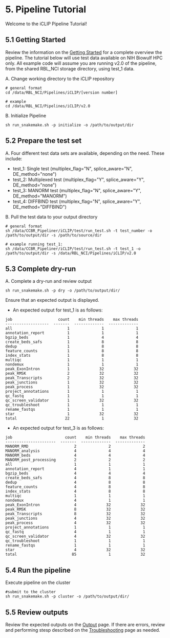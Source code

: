 # 5. Pipeline Tutorial
Welcome to the iCLIP Pipeline Tutorial!

## 5.1 Getting Started
Review the information on the [Getting Started](https://rbl-nci.github.io/iCLIP/iCLIP/getting-started/) for a complete overview the pipeline. The tutorial below will use test data available on NIH Biowulf HPC only. All example code will assume you are running v2.0 of the pipeline, from the shared RBL_NCI storage directory, using test_1 data.

A. Change working directory to the iCLIP repository
```
# general format
cd /data/RBL_NCI/Pipelines/iCLIP/[version number]

# example
cd /data/RBL_NCI/Pipelines/iCLIP/v2.0
```

B. Initialize Pipeline
```
sh run_snakemake.sh -p initialize -o /path/to/output/dir
```

## 5.2 Prepare the test set

A. Four different test data sets are available, depending on the need. These include:

- test_1: Single test (multiplex_flag="N", splice_aware="N", DE_method="none")
- test_2: Multiplexed test (multiplex_flag="Y", splice_aware="Y", DE_method="none")
- test_3: MANORM test (multiplex_flag="N", splice_aware="Y", DE_method="MANORM")
- test_4: DIFFBIND test (multiplex_flag="N", splice_aware="Y", DE_method="DIFFBIND")

B. Pull the test data to your output directory
```
# general format
sh /data/CCBR_Pipeliner/iCLIP/test/run_test.sh -t test_number -o /path/to/output/dir -s /path/to/source/dir

# example running test_1:
sh /data/CCBR_Pipeliner/iCLIP/test/run_test.sh -t test_1 -o /path/to/output/dir -s /data/RBL_NCI/Pipelines/iCLIP/v2.0
```

## 5.3 Complete dry-run

A. Complete a dry-run and review output
```
sh run_snakemake.sh -p dry -o /path/to/output/dir/
```

Ensure that an expected output is displayed. 
- An expected output for test_1 is as follows:
```
job                    count    min threads    max threads
-------------------  -------  -------------  -------------
all                        1              1              1
annotation_report          1              1              1
bgzip_beds                 1              4              4
create_beds_safs           1              8              8
dedup                      1              8              8
feature_counts             1              8              8
index_stats                1              8              8
multiqc                    1              1              1
nondemux                   1              1              1
peak_ExonIntron            1             32             32
peak_RMSK                  2             32             32
peak_Transcripts           2             32             32
peak_junctions             1             32             32
peak_process               1             32             32
project_annotations        1              1              1
qc_fastq                   1              1              1
qc_screen_validator        1             32             32
qc_troubleshoot            1              1              1
rename_fastqs              1              1              1
star                       1             32             32
total                     22              1             32
```

- An expected output for test_3 is as follows:
```
job                       count    min threads    max threads
----------------------  -------  -------------  -------------
MANORM_RMD                    2              2              2
MANORM_analysis               4              4              4
MANORM_beds                   4              4              4
MANORM_post_processing        2              2              2
all                           1              1              1
annotation_report             4              1              1
bgzip_beds                    4              4              4
create_beds_safs              4              8              8
dedup                         4              8              8
feature_counts                4              8              8
index_stats                   4              8              8
multiqc                       1              1              1
nondemux                      4              1              1
peak_ExonIntron               4             32             32
peak_RMSK                     8             32             32
peak_Transcripts              8             32             32
peak_junctions                4             32             32
peak_process                  4             32             32
project_annotations           1              1              1
qc_fastq                      4              1              1
qc_screen_validator           4             32             32
qc_troubleshoot               1              1              1
rename_fastqs                 1              1              1
star                          4             32             32
total                        85              1             32
```

## 5.4 Run the pipeline
Execute pipeline on the cluster
```
#submit to the cluster
sh run_snakemake.sh -p cluster -o /path/to/output/dir/
```

## 5.5 Review outputs
Review the expected outputs on the [Output](https://rbl-nci.github.io/iCLIP/iCLIP/output/) page. If there are errors, review and performing stesp described on the [Troubleshooting](https://rbl-nci.github.io/iCLIP/iCLIP/troubleshooting/) page as needed.